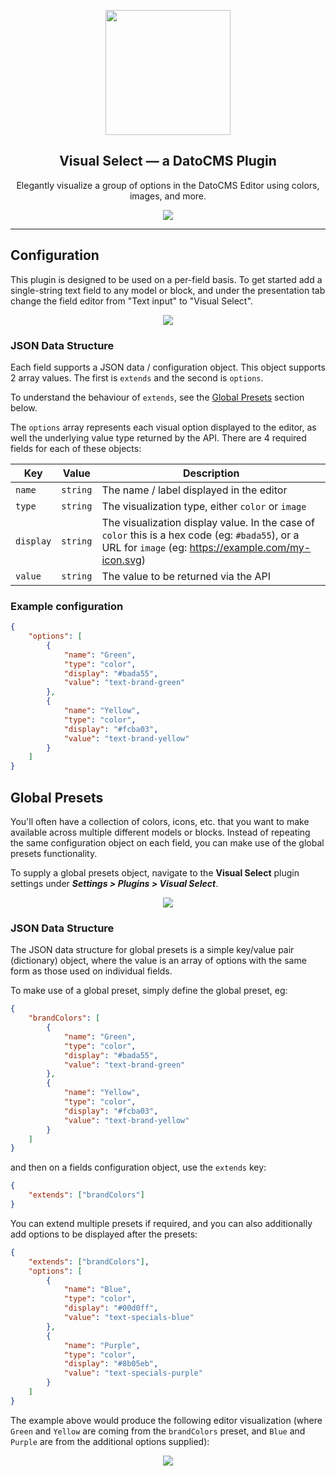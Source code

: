 <p align="center">
	<img src="https://user-images.githubusercontent.com/56568247/155062204-49248d16-af91-4c7f-87ec-364f914221de.png" width="200"/>
</p>

<h2 align="center">Visual Select — a DatoCMS Plugin</h2>
<div align="center">
	<p>Elegantly visualize a group of options in the DatoCMS Editor using colors, images, and more.</p>
</div>

<p align="center">
	<img src="https://user-images.githubusercontent.com/56568247/155078720-2736183f-424f-4fa2-a049-c8050566e335.jpg"/>
</p>

---

## Configuration
This plugin is designed to be used on a per-field basis. To get started add a single-string text field to any model or block, and under the presentation tab change the field editor from "Text input" to "Visual Select".

<p align="center">
	<img src="https://user-images.githubusercontent.com/56568247/155075251-dca1b09a-afa3-4293-ba49-aadc41702206.png"/>
</p>

### JSON Data Structure

Each field supports a JSON data / configuration object. This object supports 2 array values. The first is `extends` and the second is `options`.

To understand the behaviour of `extends`, see the [Global Presets](#global-presets) section below.

The `options` array represents each visual option displayed to the editor, as well the underlying value type returned by the API. There are 4 required fields for each of these objects:

| Key | Value | Description |
| --- | --- | --- |
| `name` | `string` | The name / label displayed in the editor |
| `type` | `string` | The visualization type, either `color` or `image` |
| `display` | `string` | The visualization display value. In the case of `color` this is a hex code (eg: `#bada55`), or a URL for `image` (eg: https://example.com/my-icon.svg) |
| `value` | `string` | The value to be returned via the API |

### Example configuration

```json
{
	"options": [
		{
			"name": "Green",
			"type": "color",
			"display": "#bada55",
			"value": "text-brand-green"
		},
		{
			"name": "Yellow",
			"type": "color",
			"display": "#fcba03",
			"value": "text-brand-yellow"
		}
	]
}
```

## Global Presets

You'll often have a collection of colors, icons, etc. that you want to make available across multiple different models or blocks. Instead of repeating the same configuration object on each field, you can make use of the global presets functionality.

To supply a global presets object, navigate to the **Visual Select** plugin settings under **_Settings > Plugins > Visual Select_**.

<p align="center">
	<img src="https://user-images.githubusercontent.com/56568247/155076764-d671a857-eab4-4d9b-a0f7-818e17e1f96f.jpg"/>
</p>

### JSON Data Structure

The JSON data structure for global presets is a simple key/value pair (dictionary) object, where the value is an array of options with the same form as those used on individual fields.

To make use of a global preset, simply define the global preset, eg:

```json
{
	"brandColors": [
		{
			"name": "Green",
			"type": "color",
			"display": "#bada55",
			"value": "text-brand-green"
		},
		{
			"name": "Yellow",
			"type": "color",
			"display": "#fcba03",
			"value": "text-brand-yellow"
		}
	]
}
```

and then on a fields configuration object, use the `extends` key:

```json
{
    "extends": ["brandColors"]
}
```

You can extend multiple presets if required, and you can also additionally add options to be displayed after the presets:

```json
{
	"extends": ["brandColors"],
	"options": [
		{
			"name": "Blue",
			"type": "color",
			"display": "#00d0ff",
			"value": "text-specials-blue"
		},
		{
			"name": "Purple",
			"type": "color",
			"display": "#8b05eb",
			"value": "text-specials-purple"
		}
	]
}
```

The example above would produce the following editor visualization (where `Green` and `Yellow` are coming from the `brandColors` preset, and `Blue` and `Purple` are from the additional options supplied):

<p align="center">
	<img src="https://user-images.githubusercontent.com/56568247/155077897-e11efc86-31bc-47a4-8233-3a60b1d74a3e.jpg"/>
</p>
